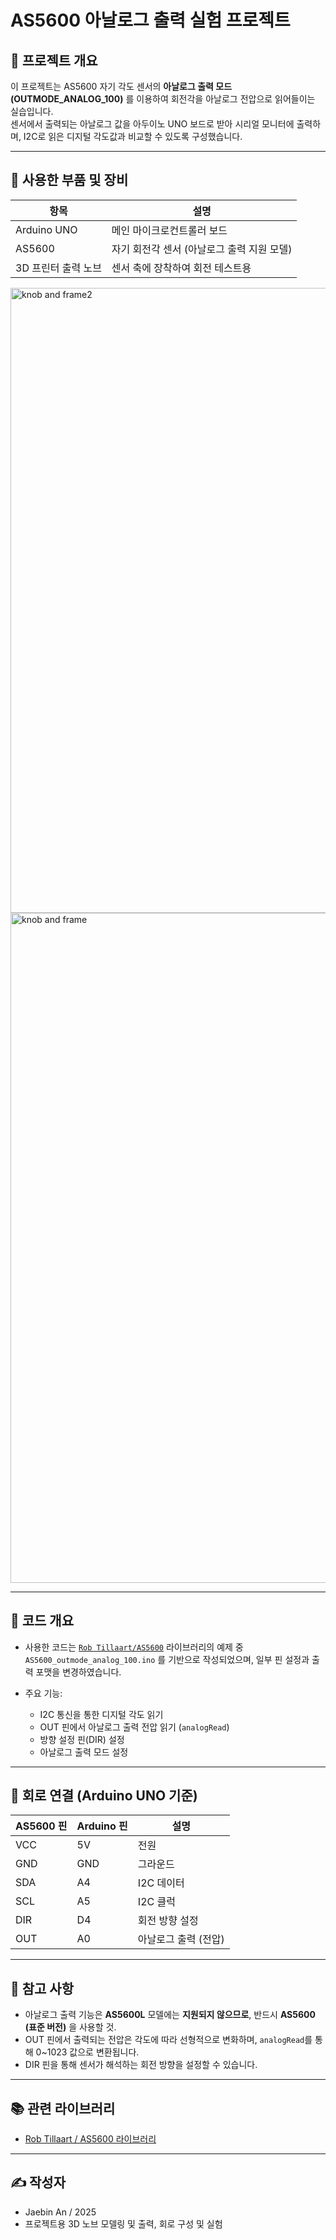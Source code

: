 # AS5600 아날로그 출력 실험 프로젝트

## 📌 프로젝트 개요

이 프로젝트는 AS5600 자기 각도 센서의 **아날로그 출력 모드(OUTMODE_ANALOG_100)** 를 이용하여 회전각을 아날로그 전압으로 읽어들이는 실습입니다.  
센서에서 출력되는 아날로그 값을 아두이노 UNO 보드로 받아 시리얼 모니터에 출력하며, I2C로 읽은 디지털 각도값과 비교할 수 있도록 구성했습니다.

---

## 🔧 사용한 부품 및 장비

| 항목 | 설명 |
|------|------|
| Arduino UNO | 메인 마이크로컨트롤러 보드 |
| AS5600 | 자기 회전각 센서 (아날로그 출력 지원 모델) |
| 3D 프린터 출력 노브 | 센서 축에 장착하여 회전 테스트용 |

<img width="1000" alt="knob and frame2" src="https://github.com/user-attachments/assets/84f04b14-d0b2-4f64-9444-f1211907799b" />
<img width="1072" alt="knob and frame" src="https://github.com/user-attachments/assets/77b0af62-828c-450d-bcbc-55836e7a4b0a" />


---

## 📁 코드 개요

- 사용한 코드는 [`Rob Tillaart/AS5600`](https://github.com/RobTillaart/AS5600) 라이브러리의 예제 중  
  `AS5600_outmode_analog_100.ino` 를 기반으로 작성되었으며, 일부 핀 설정과 출력 포맷을 변경하였습니다.

- 주요 기능:
  - I2C 통신을 통한 디지털 각도 읽기
  - OUT 핀에서 아날로그 출력 전압 읽기 (`analogRead`)
  - 방향 설정 핀(DIR) 설정
  - 아날로그 출력 모드 설정

---

## 🔌 회로 연결 (Arduino UNO 기준)

| AS5600 핀 | Arduino 핀 | 설명 |
|-----------|-------------|------|
| VCC       | 5V          | 전원 |
| GND       | GND         | 그라운드 |
| SDA       | A4          | I2C 데이터 |
| SCL       | A5          | I2C 클럭 |
| DIR       | D4          | 회전 방향 설정 |
| OUT       | A0          | 아날로그 출력 (전압) |

---

## 📝 참고 사항

- 아날로그 출력 기능은 **AS5600L** 모델에는 **지원되지 않으므로**, 반드시 **AS5600 (표준 버전)** 을 사용할 것.
- OUT 핀에서 출력되는 전압은 각도에 따라 선형적으로 변화하며, `analogRead`를 통해 0~1023 값으로 변환됩니다.
- DIR 핀을 통해 센서가 해석하는 회전 방향을 설정할 수 있습니다.

---

## 📚 관련 라이브러리

- [Rob Tillaart / AS5600 라이브러리](https://github.com/RobTillaart/AS5600)

---

## ✍️ 작성자

- Jaebin An / 2025  
- 프로젝트용 3D 노브 모델링 및 출력, 회로 구성 및 실험
